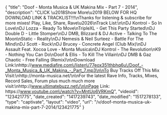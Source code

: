 {
    "title": "Doof - Monta Musica & UK Makina Mix - Part 7 - 2014",
    "description": "CLICK \u2018Show More\u2019 BELOW FOR HQ DOWNLOAD LINK & TRACKLIST!!!\nThanks for listening & subscribe for more mixes! Play, Like, Share, Rave\u2026\nTrack List:\n\nDJ Kontrol - So In Love\nDJ Lozza - Ready To Move\nTripleXL - Get This Party Started\nDJ Double D - Little Stomper\nDJ DMB, Blizzard & DJ Active - Talking To The Moon\nStatic - Reality\nDJ Nemesis & Neil Surteez - Battle For The Mind\nDJ Scott - Rock\nDJ Brucey - Concrete Angel (Club Mix)\nDJ Assault Feat. Xocoa Love - Monta Musica\nDJ Kontrol - The Revolution\nK9 - Nothing You Can Do\nDoof & Ellis - To Kill The Villain\nDJ DMB & Gaz Chaotic - Free Falling (Remix)\n\nDownload Link:\nhttp:\/\/www.mediafire.com\/listen\/77eox351thbhq6u\/Doof_-_Monta_Musica_&_UK_Makina_-_Part_7.mp3\n\nTo Buy Tracks Off This Mix Visit:\nhttp:\/\/monta-musica.net\/\n\nFor the latest Rave Info, Tracks, Mixes, Record Sales, Forum plus much much more visit:\nhttp:\/\/www.ultimatebuzz.net\/\n\nPage Link: https:\/\/www.youtube.com\/watch?v=MntUo6VRKmQ",
    "videoid": "123421775",
    "date_created": "1417239743",
    "date_modified": "1517278133",
    "type": "captivate",
    "layout": "video",
    "url": "\/v\/doof-monta-musica-uk-makina-mix-part-7-2014\/123421775"
}